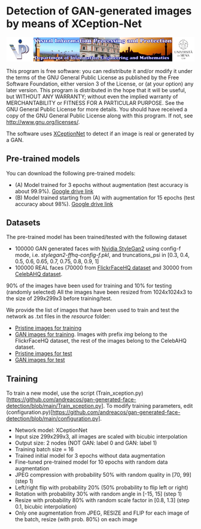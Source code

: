 # Detection of GAN-generated images by means of XCeption-Net

![Image](./resources/vippdiism.png)

This program is free software: you can redistribute it and/or modify it under the terms of the GNU General Public
License as published by the Free Software Foundation, either version 3 of the License, or (at your option) any later
version. This program is distributed in the hope that it will be useful, but WITHOUT ANY WARRANTY; without even the
implied warranty of MERCHANTABILITY or FITNESS FOR A PARTICULAR PURPOSE.  See the GNU General Public License for
more details. You should have received a copy of the GNU General Public License along with this program.
If not, see <http://www.gnu.org/licenses/>.

The software uses [XCeptionNet](arxiv.org/abs/1610.02357) to detect if an image is real or generated by a GAN.

## Pre-trained models
You can download the following pre-trained models:
- (A) Model trained for 3 epochs without augmentation (test accuracy is about 99.9%). [Google drive link](https://drive.google.com/file/d/1pouV_4lEyYTrp3TjNq_xzvf0r8IrIP7Y/view?usp=sharing)
- (B) Model trained starting from (A) with augmentation for 15 epochs (test accuracy about 98%). [Google drive link](https://drive.google.com/file/d/1DJaoJ4uz5CaNUrqkENtF-ZpqKQRtRAkW/view?usp=sharing)

## Datasets
The pre-trained model has been trained/tested with the following dataset
- 100000 GAN generated faces with [Nvidia StyleGan2](https://github.com/NVlabs/stylegan2) using config-f mode, i.e. *stylegan2-ffhq-config-f.pkl*, and truncations_psi in [0.3, 0.4, 0.5, 0.6, 0.65, 0.7, 0.75, 0.8, 0.9, 1]
- 100000 REAL faces (70000 from [FlickrFaceHQ dataset](https://github.com/NVlabs/ffhq-dataset) and 30000 from [CelebAHQ dataset](https://github.com/tkarras/progressive_growing_of_gans).

90% of the images have been used for training and 10% for testing (randomly selected)
All the images have been resized from 1024x1024x3 to the size of 299x299x3 before training/test.

We provide the list of images that have been used to train and test the network as .txt files in the *resource* folder:
- [Pristine images for training](https://github.com/andreacos/gan-generated-face-detection/blob/main/resources/pristine_train.txt)
- [GAN images for training](https://github.com/andreacos/gan-generated-face-detection/blob/main/resources/gan_train.txt). Images with prefix *img* belong to the FlickrFaceHQ dataset, the rest of the images belong to the CelebAHQ dataset.
- [Pristine images for test](https://github.com/andreacos/gan-generated-face-detection/blob/main/resources/pristine_test.txt)
- [GAN images for test](https://github.com/andreacos/gan-generated-face-detection/blob/main/resources/gan_test.txt)

## Training
To train a new model, use the script (Train_xception.py)[https://github.com/andreacos/gan-generated-face-detection/blob/main/Train_xception.py]. To modify training parameters, edit (configuration.py)[https://github.com/andreacos/gan-generated-face-detection/blob/main/configuration.py].

- Network model: XCeptionNet  
- Input size 299x299x3, all images are scaled with bicubic interpolation
- Output size: 2 nodes (NOT GAN: label 0 and GAN: label 1)
- Training batch size = 16
- Trained initial model for 3 epochs without data augmentation
- Fine-tuned pre-trained model for 10 epochs with random data augmentation
- JPEG compression with probability 50% with random quality in [70, 99] (step 1)
- Left/right flip with probability 20% (50% probability to flip left or right)
- Rotation with probability 30% with random angle in [-15, 15] (step 1)
- Resize with probability 80% with random scale factor in [0.8, 1.3] (step 0.1, bicubic interpolation)
- Only one augmentation from JPEG, RESIZE and FLIP for each image of the batch, resize (with prob. 80%) on each image


